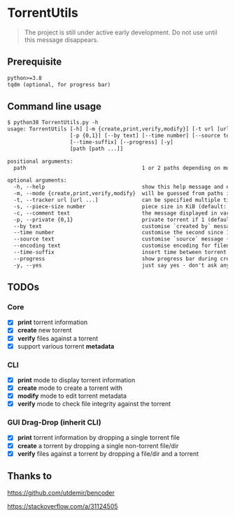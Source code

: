 # TorrentUtils

> The project is still under active early development. Do not use until this message disappears.

## Prerequisite

```txt
python>=3.8
tqdm (optional, for progress bar)
```

## Command line usage

```txt
$ python38 TorrentUtils.py -h
usage: TorrentUtils [-h] [-m {create,print,verify,modify}] [-t url [url ...]] [-s number] [-c text]
                    [-p {0,1}] [--by text] [--time number] [--source text] [--encoding text]
                    [--time-suffix] [--progress] [-y]
                    [path [path ...]]

positional arguments:
  path                                     1 or 2 paths depending on mode

optional arguments:
  -h, --help                               show this help message and exit
  -m, --mode {create,print,verify,modify}  will be guessed from paths if not specified
  -t, --tracker url [url ...]              can be specified multiple times
  -s, --piece-size number                  piece size in KiB (default: 4096)
  -c, --comment text                       the message displayed in various clients
  -p, --private {0,1}                      private torrent if 1 (default: 0)
  --by text                                customise `created by` message (default: TorrentUtils)
  --time number                            customise the second since 19700101 (default: now)
  --source text                            customise `source` message (will change torrent hash)
  --encoding text                          customise encoding for filenames (default: UTF-8)
  --time-suffix                            insert time between torrent filename and extension
  --progress                               show progress bar during creating torrent
  -y, --yes                                just say yes - don't ask any question
```

## TODOs

### Core

- [x] **print** torrent information
- [x] **create** new torrent
- [x] **verify** files against a torrent
- [x] support various torrent **metadata**

### CLI

- [x] **print** mode to display torrent information
- [x] **create** mode to create a torrent with
- [x] **modify** mode to edit torrent metadata
- [x] **verify** mode to check file integrity against the torrent

### GUI Drag-Drop (inherit CLI)

- [x] **print** torrent information by dropping a single torrent file
- [x] **create** a torrent by dropping a single non-torrent file/dir
- [x] **verify** files against a torrent by dropping a file/dir and a torrent

## Thanks to

<https://github.com/utdemir/bencoder>

<https://stackoverflow.com/a/31124505>
